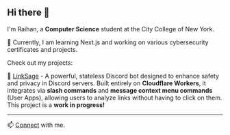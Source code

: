 ## Hi there 👋

I'm Raihan, a **Computer Science** student at the City College of New York.

🔭 Currently, I am learning Next.js and working on various cybersecurity certificates and projects.

Check out my projects:


🔐 [LinkSage](https://github.com/raihann1/LinkSage) - A powerful, stateless Discord bot designed to enhance safety and privacy in Discord servers. Built entirely on **Cloudflare Workers**, it integrates via **slash commands** and **message context menu commands** (User Apps), allowing users to analyze links without having to click on them. This project is a **work in progress!**

---
📫 [Connect](https://www.linkedin.com/in/raihannadeem/) with me.

<!--
**raihann1/raihann1** is a ✨ _special_ ✨ repository because its `README.md` (this file) appears on your GitHub profile.

Here are some ideas to get you started:

- 🔭 I’m currently working on ...
- 🌱 I’m currently learning ...
- 👯 I’m looking to collaborate on ...
- 🤔 I’m looking for help with ...
- 💬 Ask me about ...
- 📫 How to reach me: ...
- 😄 Pronouns: ...
- ⚡ Fun fact: ...
-->
